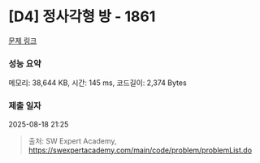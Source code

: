 # [D4] 정사각형 방 - 1861 

[문제 링크](https://swexpertacademy.com/main/code/problem/problemDetail.do?contestProbId=AV5LtJYKDzsDFAXc) 

### 성능 요약

메모리: 38,644 KB, 시간: 145 ms, 코드길이: 2,374 Bytes

### 제출 일자

2025-08-18 21:25



> 출처: SW Expert Academy, https://swexpertacademy.com/main/code/problem/problemList.do